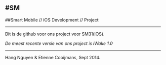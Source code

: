 #SM
---

##Smart Mobile // iOS Development // Project

---

Dit is de github voor ons project voor SM31(iOS).

_De meest recente versie van ons project is iWake 1.0_

---

Hang Nguyen & Etienne Cooijmans, Sept 2014.
